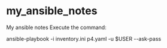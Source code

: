 # my_ansible_notes
My ansible notes
Execute the command:

ansible-playbook -i inventory.ini p4.yaml -u $USER --ask-pass
